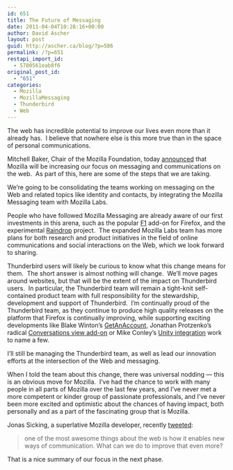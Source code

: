```yaml
---
id: 651
title: The Future of Messaging
date: 2011-04-04T10:28:16+00:00
author: David Ascher
layout: post
guid: http://ascher.ca/blog/?p=586
permalink: /?p=651
restapi_import_id:
  - 5780561eab8f6
original_post_id:
  - "651"
categories:
  - Mozilla
  - MozillaMessaging
  - Thunderbird
  - Web
---
```

The web has incredible potential to improve our lives even more than it already has.  I believe that nowhere else is this more true than in the space of personal communications.

Mitchell Baker, Chair of the Mozilla Foundation, today [announced](http://blog.lizardwrangler.com/2011/04/04/increasing-mozilla-focus-on-messaging-and-communications-on-the-web-re-integration-of-mozilla-messaging/) that Mozilla will be increasing our focus on messaging and communications on the web.  As part of this, here are some of the steps that we are taking.

We’re going to be consolidating the teams working on messaging on the Web and related topics like identity and contacts, by integrating the Mozilla Messaging team with Mozilla Labs.

People who have followed Mozilla Messaging are already aware of our first investments in this arena, such as the popular [F1](http://f1.mozillamessaging.com/) add-on for Firefox, and the experimental [Raindrop](http://mozillalabs.com/raindrop/2009/10/22/introducing-raindrop/) project.  The expanded Mozilla Labs team has more plans for both research and product initiatives in the field of online communications and social interactions on the Web, which we look forward to sharing.

Thunderbird users will likely be curious to know what this change means for them.  The short answer is almost nothing will change.  We’ll move pages around websites, but that will be the extent of the impact on Thunderbird users.  In particular, the Thunderbird team will remain a tight-knit self-contained product team with full responsibility for the stewardship, development and support of Thunderbird.  I’m continually proud of the Thunderbird team, as they continue to produce high quality releases on the platform that Firefox is continually improving, while supporting exciting developments like Blake Winton’s [GetAnAccount](http://mozillalabs.com/messaging/2010/12/14/get-an-account/%20), Jonathan Protzenko’s radical [Conversations view add-on](https://addons.mozilla.org/en-US/thunderbird/addon/gmail-conversation-view/) or Mike Conley’s [Unity integration](http://mozillalabs.com/messaging/ubuntu-unity-launcher/) work to name a few.

I’ll still be managing the Thunderbird team, as well as lead our innovation efforts at the intersection of the Web and messaging.

When I told the team about this change, there was universal nodding &#8212; this is an obvious move for Mozilla.  I’ve had the chance to work with many people in all parts of Mozilla over the last few years, and I’ve never met a more competent or kinder group of passionate professionals, and I’ve never been more excited and optimistic about the chances of having impact, both personally and as a part of the fascinating group that is Mozilla.

Jonas Sicking, a superlative Mozilla developer, recently [tweeted](https://twitter.com/#%21/sickingj/status/52880384492453888):

> one of the most awesome things about the web is how it enables new ways of communication. What can we do to improve that even more?

That is a nice summary of our focus in the next phase.
